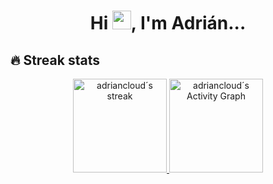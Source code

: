 <h1 align="center">
  Hi <img src="https://raw.githubusercontent.com/MartinHeinz/MartinHeinz/master/wave.gif" width="30px">, I'm Adrián...
</p>


## 🔥 Streak stats

<!-- GitHub Readme Streak Stats - https://github.com/DenverCoder1/github-readme-streak-stats -->
<!-- Github Readme Activity Graph - https://github.com/ashutosh00710/github-readme-activity-graph -->
<p align="center">
  <a href="https://github.com/DenverCoder1/github-readme-streak-stats">
    <img alt="adriancloud´s streak" src="https://github-readme-streak-stats.herokuapp.com/?user=adriancloud&theme=react&hide_border=true" height ="150px"/>
  </a>
  <a href="https://github.com/ashutosh00710/github-readme-activity-graph"><img alt="adriancloud´s Activity Graph" src="https://denvercoder1-activity-graph.herokuapp.com/graph/?username=adriancloud&bg_color=20232A&color=FFFFFF&line=61D9FA&point=FFFFFF&hide_border=true" height ="150px" />
  </a>
</p>



